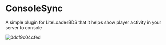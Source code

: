 # ConsoleSync
A simple plugin for LiteLoaderBDS that it helps show player activity in your server to console

![0dcf9c04cfed](https://user-images.githubusercontent.com/94779197/178009934-0827e165-b549-490b-a128-162e61ac6fa3.gif)
